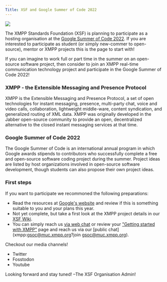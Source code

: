 ```yaml
---
Title: XSF and Google Summer of Code 2022
---
```


[![](/images/logos/usshc.png)](/sponsors/us-secure-hosting-center)

The XMPP Standards Foundation (XSF) is planning to participate as a hosting organisation at the [Google Summer of Code 2022](https://summerofcode.withgoogle.com/).
If you are interested to participate as student (or simply new-commer to open-source), mentor or XMPP projects this is the page to start with!
 
If you can imagine to work full or part time in the summer on an open-source software project, then consider to join an XMPP real-time communication technology project and participate in the Google Summer of Code 2022!

### XMPP - the Extensible Messaging and Presence Protocol

XMPP is the Extensible Messaging and Presence Protocol, a set of open technologies for instant messaging, presence, multi-party chat, voice and video calls, collaboration, lightweight middle-ware, content syndication, and generalized routing of XML data. XMPP was originally developed in the Jabber open-source community to provide an open, decentralized alternative to the closed instant messaging services at that time.

### Google Summer of Code 2022

The Google Summer of Code is an international annual program in which Google awards stipends to contributors who successfully complete a free and open-source software coding project during the summer. Project ideas are listed by host organizations involved in open-source software development, though students can also propose their own project ideas. 


### First steps

If you want to participate we recommoned the following preparations:

- Read the resources at [Google's website](https://summerofcode.withgoogle.com/help) and review if this is something suitable to you and your plans this year.
- Not yet complete, but take a first look at the XMPP project details in our [XSF Wiki](https://wiki.xmpp.org/web/Google_Summer_of_Code_2022).
- You can simply reach us [via web chat](https://xmpp.org/chat#converse/room?jid=gsoc@muc.xmpp.org) or review your ["Getting started with XMPP"](https://xmpp.org/getting-started/) page and reach us via our [public chat](xmpp:gsoc@muc.xmpp.org?join gsoc@muc.xmpp.org).

Checkout our media channels!

- Twitter
- Fosstodon
- Youtube

Looking forward and stay tuned!
 –The XSF Organisation Admin!
